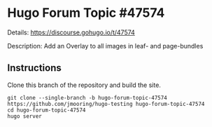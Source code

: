 # Hugo Forum Topic #47574

Details: <https://discourse.gohugo.io/t/47574>

Description: Add an Overlay to all images in leaf- and page-bundles

## Instructions

Clone this branch of the repository and build the site.

```text
git clone --single-branch -b hugo-forum-topic-47574 https://github.com/jmooring/hugo-testing hugo-forum-topic-47574
cd hugo-forum-topic-47574
hugo server
```
